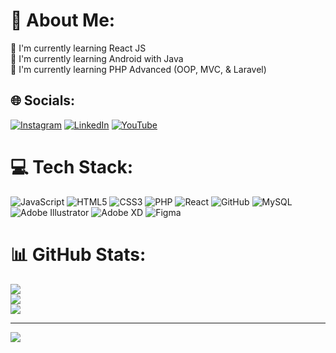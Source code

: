 # 💫 About Me:
🍃 I'm currently learning React JS
<br>
📱 I'm currently learning Android with Java
<br>
🩻 I'm currently learning PHP Advanced (OOP, MVC, & Laravel)


## 🌐 Socials:
[![Instagram](https://img.shields.io/badge/Instagram-%23E4405F.svg?logo=Instagram&logoColor=white)](https://instagram.com/nicoflsy) [![LinkedIn](https://img.shields.io/badge/LinkedIn-%230077B5.svg?logo=linkedin&logoColor=white)](https://linkedin.com/in/nico-flassy-2a016a229) [![YouTube](https://img.shields.io/badge/YouTube-%23FF0000.svg?logo=YouTube&logoColor=white)](https://youtube.com/@@nicoflassy) 

# 💻 Tech Stack:
![JavaScript](https://img.shields.io/badge/javascript-%23323330.svg?style=for-the-badge&logo=javascript&logoColor=%23F7DF1E) ![HTML5](https://img.shields.io/badge/html5-%23E34F26.svg?style=for-the-badge&logo=html5&logoColor=white) ![CSS3](https://img.shields.io/badge/css3-%231572B6.svg?style=for-the-badge&logo=css3&logoColor=white) ![PHP](https://img.shields.io/badge/php-%23777BB4.svg?style=for-the-badge&logo=php&logoColor=white) ![React](https://img.shields.io/badge/react-%2320232a.svg?style=for-the-badge&logo=react&logoColor=%2361DAFB) ![GitHub](https://img.shields.io/badge/GitHub-%23121011.svg?style=for-the-badge&logo=github&logoColor=white) ![MySQL](https://img.shields.io/badge/mysql-%2300f.svg?style=for-the-badge&logo=mysql&logoColor=white) ![Adobe Illustrator](https://img.shields.io/badge/adobeillustrator-%23FF9A00.svg?style=for-the-badge&logo=adobeillustrator&logoColor=white) ![Adobe XD](https://img.shields.io/badge/Adobe%20XD-470137?style=for-the-badge&logo=Adobe%20XD&logoColor=#FF61F6) 	![Figma](https://img.shields.io/badge/figma-%23F24E1E.svg?style=for-the-badge&logo=figma&logoColor=white)
# 📊 GitHub Stats:
![](https://github-readme-stats.vercel.app/api?username=ncflsy&theme=radical&hide_border=false&include_all_commits=true&count_private=true)<br/>
![](https://github-readme-streak-stats.herokuapp.com/?user=ncflsy&theme=radical&hide_border=false)<br/>
![](https://github-readme-stats.vercel.app/api/top-langs/?username=ncflsy&theme=radical&hide_border=false&include_all_commits=true&count_private=true&layout=compact)

---
[![](https://visitcount.itsvg.in/api?id=ncflsy&icon=2&color=0)](https://visitcount.itsvg.in)

<!-- Proudly created with GPRM ( https://gprm.itsvg.in ) -->

